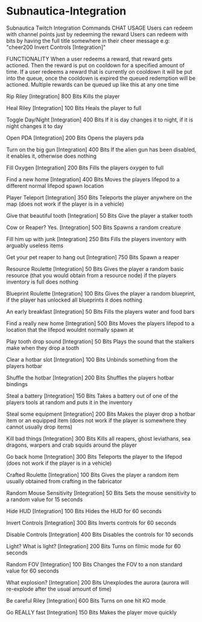 # Subnautica-Integration
Subnautica Twitch Integration Commands
CHAT USAGE
Users can redeem with channel points just by redeeming the reward
Users can redeem with bits by having the full title somewhere in their cheer message e.g: "cheer200 Invert Controls [Integration]"

﻿FUNCTIONALITY
When a user redeems a reward, that reward gets actioned. Then the reward is put on cooldown for a specified amount of time. If a user redeems a reward that is currently on cooldown it will be put into the queue, once the cooldown is expired the queued redemption will be actioned. Multiple rewards can be queued up like this at any one time

Rip Riley [Integration] 800 Bits
Kills the player

Heal Riley [Integration] 100 Bits
Heals the player to full

Toggle Day/Night [Integration] 400 Bits
If it is day changes it to night, if it is night changes it to day

Open PDA [Integration] 200 Bits
Opens the players pda

Turn on the big gun [Integration] 400 Bits
If the alien gun has been disabled, it enables it, otherwise does nothing

Fill Oxygen [Integration] 200 Bits
Fills the players oxygen to full

Find a new home [Integration] 400 Bits
Moves the players lifepod to a different normal lifepod spawn location

Player Teleport [Integration] 350 Bits
Teleports the player anywhere on the map (does not work if the player is in a vehicle)

Give that beautiful tooth [Integration] 50 Bits
Give the player a stalker tooth

Cow or Reaper? Yes. [Integration] 500 Bits
Spawns a random creature

Fill him up with junk [Integration] 250 Bits
Fills the players inventory with arguably useless items

Get your pet reaper to hang out [Integration] 750 Bits
Spawn a reaper

Resource Roulette [Integration] 50 Bits
Gives the player a random basic resource (that you would obtain from a resource node) if the players inventory is full does nothing

Blueprint Roulette [Integration] 100 Bits
Gives the player a random blueprint, if the player has unlocked all blueprints it does nothing

An early breakfast [Integration] 50 Bits
Fills the players water and food bars

Find a really new home [Integration] 500 Bits
Moves the players lifepod to a location that the lifepod wouldnt normally spawn at

Play tooth drop sound [Integration] 50 Bits
Plays the sound that the stalkers make when they drop a tooth

Clear a hotbar slot [Integration] 100 Bits
Unbinds something from the players hotbar

Shuffle the hotbar [Integration] 200 Bits
Shuffles the players hotbar bindings

Steal a battery [Integration] 150 Bits
Takes a battery out of one of the players tools at random and puts it in the inventory

Steal some equipment [Integration] 200 Bits
Makes the player drop a hotbar item or an equipped item (does not work if the player is somewhere they cannot usually drop items)

Kill bad things [Integration] 300 Bits
Kills all reapers, ghost leviathans, sea dragons, warpers and crab squids around the player

Go back home [Integration] 300 Bits
Teleports the player to the lifepod (does not work if the player is in a vehicle)

Crafted Roulette [Integration] 100 Bits
Gives the player a random item usually obtained from crafting in the fabricator

Random Mouse Sensitivity [Integration] 50 Bits
Sets the mouse sensitivity to a random value for 15 seconds

Hide HUD [Integration] 100 Bits
Hides the HUD for 60 seconds

Invert Controls [Integration] 300 Bits
Inverts controls for 60 seconds

Disable Controls [Integration] 400 Bits
Disables the controls for 10 seconds

Light? What is light? [Integration] 200 Bits
Turns on filmic mode for 60 seconds

Random FOV [Integration] 100 Bits
Changes the FOV to a non standard value for 60 seconds

What explosion? [Integration] 200 Bits
Unexplodes the aurora (aurora will re-explode after the usual amount of time)

Be careful Riley [Integration] 600 Bits
Turns on one hit KO mode

Go REALLY fast [Integration] 150 Bits
Makes the player move quickly
